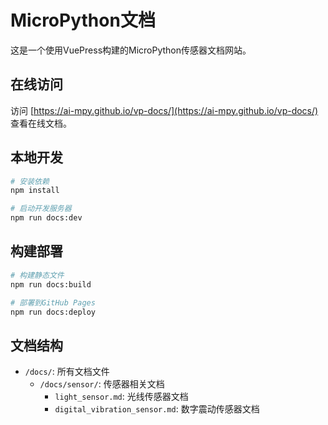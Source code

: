 # MicroPython文档

这是一个使用VuePress构建的MicroPython传感器文档网站。

## 在线访问

访问 [https://ai-mpy.github.io/vp-docs/](https://ai-mpy.github.io/vp-docs/) 查看在线文档。

## 本地开发

```bash
# 安装依赖
npm install

# 启动开发服务器
npm run docs:dev
```

## 构建部署

```bash
# 构建静态文件
npm run docs:build

# 部署到GitHub Pages
npm run docs:deploy
```

## 文档结构

- `/docs/`: 所有文档文件
  - `/docs/sensor/`: 传感器相关文档
    - `light_sensor.md`: 光线传感器文档
    - `digital_vibration_sensor.md`: 数字震动传感器文档
